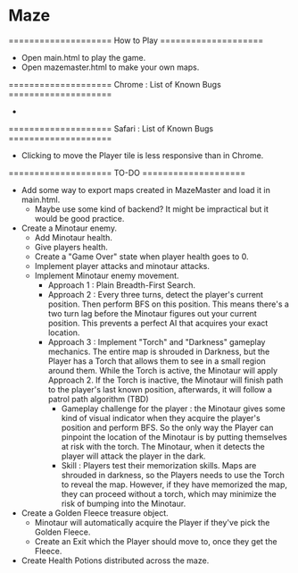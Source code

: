 # Maze

==================== How to Play ====================

- Open main.html to play the game.
- Open mazemaster.html to make your own maps.

==================== Chrome : List of Known Bugs ====================
- <audio> tag in main.html does not play.

==================== Safari : List of Known Bugs ====================
- Clicking to move the Player tile is less responsive than in Chrome.

==================== TO-DO ====================
- Add some way to export maps created in MazeMaster and load it in main.html.
    - Maybe use some kind of backend? It might be impractical but it would be good practice.
- Create a Minotaur enemy.
    - Add Minotaur health.
    - Give players health.
    - Create a "Game Over" state when player health goes to 0.
    - Implement player attacks and minotaur attacks.
    - Implement Minotaur enemy movement.
        - Approach 1 : Plain Breadth-First Search.
        - Approach 2 : Every three turns, detect the player's current position. Then perform BFS on this position. This means there's a two turn lag before the Minotaur figures out your current position. This prevents a perfect AI that acquires your exact location.
        - Approach 3 : Implement "Torch" and "Darkness" gameplay mechanics. The entire map is shrouded in Darkness, but the Player has a Torch that allows them to see in a small region around them. While the Torch is active, the Minotaur will apply Approach 2. If the Torch is inactive, the Minotaur will finish path to the player's last known position, afterwards, it will follow a patrol path algorithm (TBD)
            - Gameplay challenge for the player : the Minotaur gives some kind of visual indicator when they acquire the player's position and perform BFS. So the only way the Player can pinpoint the location of the Minotaur is by putting themselves at risk with the torch. The Minotaur, when it detects the player will attack the player in the dark. 
            - Skill : Players test their memorization skills. Maps are shrouded in darkness, so the Players needs to use the Torch to reveal the map. However, if they have memorized the map, they can proceed without a torch, which may minimize the risk of bumping into the Minotaur.
- Create a Golden Fleece treasure object.
    - Minotaur will automatically acquire the Player if they've pick the Golden Fleece.
    - Create an Exit which the Player should move to, once they get the Fleece.
- Create Health Potions distributed across the maze. 